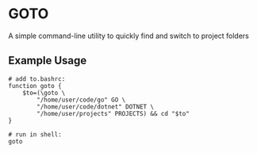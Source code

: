 # GOTO

A simple command-line utility to quickly find and switch to project folders

## Example Usage
```shell
# add to.bashrc:
function goto {
    $to=(\goto \
        "/home/user/code/go" GO \
        "/home/user/code/dotnet" DOTNET \
        "/home/user/projects" PROJECTS) && cd "$to"
}

# run in shell:
goto
```